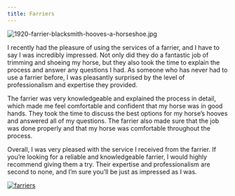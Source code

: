```yaml
---
title: Farriers
---
```


![1920-farrier-blacksmith-hooves-a-horseshoe.jpg](/1920-farrier-blacksmith-hooves-a-horseshoe.jpg)

I recently had the pleasure of using the services of a farrier, and I have to say I was incredibly impressed. Not only did they do a fantastic job of trimming and shoeing my horse, but they also took the time to explain the process and answer any questions I had. As someone who has never had to use a farrier before, I was pleasantly surprised by the level of professionalism and expertise they provided.

The farrier was very knowledgeable and explained the process in detail, which made me feel comfortable and confident that my horse was in good hands. They took the time to discuss the best options for my horse’s hooves and answered all of my questions. The farrier also made sure that the job was done properly and that my horse was comfortable throughout the process.

Overall, I was very pleased with the service I received from the farrier. If you’re looking for a reliable and knowledgeable farrier, I would highly recommend giving them a try. Their expertise and professionalism are second to none, and I’m sure you’ll be just as impressed as I was.

[![farriers](<https://dabuttonfactory.com/button.png?t=CHECK+SERVICE&f=Noto+Sans-Bold&ts=26&tc=fff&hp=45&vp=20&c=11&bgt=unicolored&bgc=4bd42f>)](<https://www.bark.com/?a_aid=5d2d0e83cdc3>)